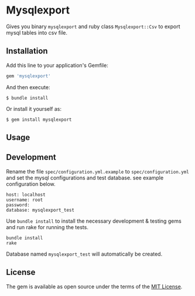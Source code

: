 # Mysqlexport

Gives you binary `mysqlexport` and ruby class `Mysqlexport::Csv` to export mysql tables into csv file.

## Installation

Add this line to your application's Gemfile:

```ruby
gem 'mysqlexport'
```

And then execute:

    $ bundle install

Or install it yourself as:

    $ gem install mysqlexport

## Usage



## Development
Rename the file `spec/configuration.yml.example` to `spec/configuration.yml` and set the mysql configurations and test database. see example configuration below.
```
host: localhost
username: root
password: 
database: mysqlexport_test
```
Use `bundle install` to install the necessary development & testing gems and run rake for running the tests.
```
bundle install
rake
```
Database named `mysqlexport_test` will automatically be created.

## License

The gem is available as open source under the terms of the [MIT License](https://opensource.org/licenses/MIT).

